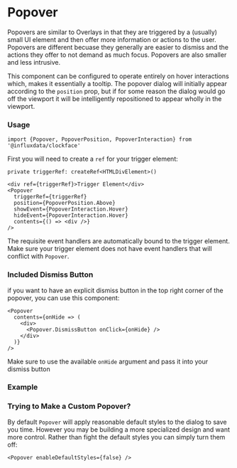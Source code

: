 # Popover

Popovers are similar to Overlays in that they are triggered by a (usually) small UI element and then offer more information or actions to the user. Popovers are different becuase they generally are easier to dismiss and the actions they offer to not demand as much focus. Popovers are also smaller and less intrusive.

This component can be configured to operate entirely on hover interactions which, makes it essentially a tooltip. The popover dialog will initially appear according to the `position` prop, but if for some reason the dialog would go off the viewport it will be intelligently repositioned to appear wholly in the viewport.

### Usage
```tsx
import {Popover, PopoverPosition, PopoverInteraction} from '@influxdata/clockface'
```
First you will need to create a `ref` for your trigger element:
```tsx
private triggerRef: createRef<HTMLDivElement>()
```
```tsx
<div ref={triggerRef}>Trigger Element</div>
<Popover
  triggerRef={triggerRef}
  position={PopoverPosition.Above}
  showEvent={PopoverInteraction.Hover}
  hideEvent={PopoverInteraction.Hover}
  contents={() => <div />}
/>
```

The requisite event handlers are automatically bound to the trigger element. Make sure your trigger element does not have event handlers that will conflict with `Popover`.


### Included Dismiss Button

if you want to have an explicit dismiss button in the top right corner of the popover, you can use this component:
```tsx
<Popover
  contents={onHide => (
    <div>
      <Popover.DismissButton onClick={onHide} />
    </div>
  )}
/>
```
Make sure to use the available `onHide` argument and pass it into your dismiss button

### Example
<!-- STORY -->

### Trying to Make a Custom Popover?

By default `Popover` will apply reasonable default styles to the dialog to save you time. However you may be building a more specialized design and want more control. Rather than fight the default styles you can simply turn them off:
```tsx
<Popover enableDefaultStyles={false} />
```

<!-- STORY HIDE START -->

<!-- STORY HIDE END -->

<!-- PROPS -->
